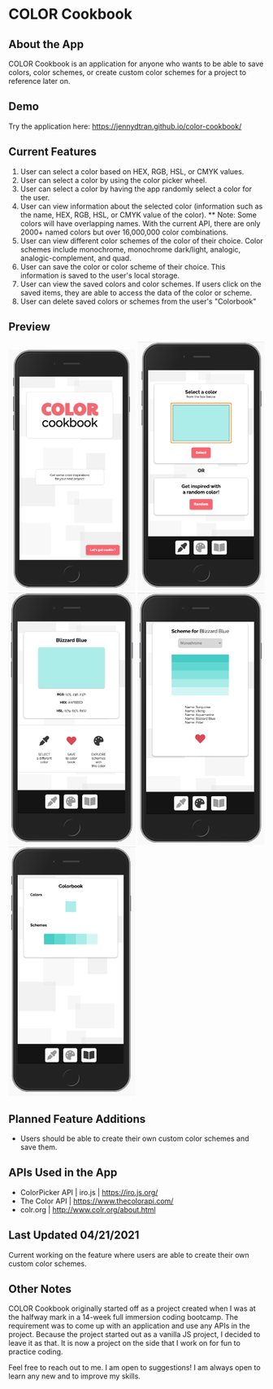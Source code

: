 # COLOR Cookbook

## About the App
COLOR Cookbook is an application for anyone who wants to be able to save colors, color schemes, or create custom color schemes for a project to reference later on.

## Demo
Try the application here: https://jennydtran.github.io/color-cookbook/

## Current Features
1. User can select a color based on HEX, RGB, HSL, or CMYK values.
2. User can select a color by using the color picker wheel.
3. User can select a color by having the app randomly select a color for the user.
5. User can view information about the selected color (information such as the name, HEX, RGB, HSL, or CMYK value of the color). ** Note: Some colors will have overlapping names. With the current API, there are only 2000+ named colors but over 16,000,000 color combinations.
5. User can view different color schemes of the color of their choice. Color schemes include monochrome, monochrome dark/light, analogic, analogic-complement, and quad.
6. User can save the color or color scheme of their choice. This information is saved to the user's local storage.
7. User can view the saved colors and color schemes. If users click on the saved items, they are able to access the data of the color or scheme.
8. User can delete saved colors or schemes from the user's "Colorbook"

## Preview
<img src="images/preview1.png" width="250">
<img src="images/preview2.png" width="250">
<img src="images/preview3.png" width="250">
<img src="images/preview4.png" width="250">
<img src="images/preview5.png" width="250">

## Planned Feature Additions
* Users should be able to create their own custom color schemes and save them.

## APIs Used in the App
* ColorPicker API | iro.js | https://iro.js.org/
* The Color API | https://www.thecolorapi.com/
* colr.org | http://www.colr.org/about.html

## Last Updated 04/21/2021
Current working on the feature where users are able to create their own custom color schemes.

## Other Notes
COLOR Cookbook originally started off as a project created when I was at the halfway mark in a 14-week full immersion coding bootcamp. The requirement was to come up with an application and use any APIs in the project. Because the project started out as a vanilla JS project, I decided to leave it as that. It is now a project on the side that I work on for fun to practice coding.

Feel free to reach out to me. I am open to suggestions! I am always open to learn any new and to  improve my skills.
